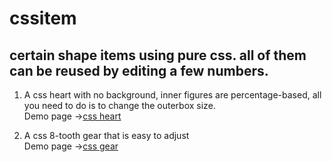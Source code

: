 # cssitem

## certain shape items using pure css. all of them can be reused by editing a few numbers.

1. A css heart with no background, inner figures are percentage-based, all you need to do is to change the outerbox size.    
Demo page ->[css heart](https://www.houzhenni.com/cssitem/cssheart.html)

2. A css 8-tooth gear that is easy to adjust    
Demo page ->[css gear](https://www.houzhenni.com/cssitem/cssgear.html)